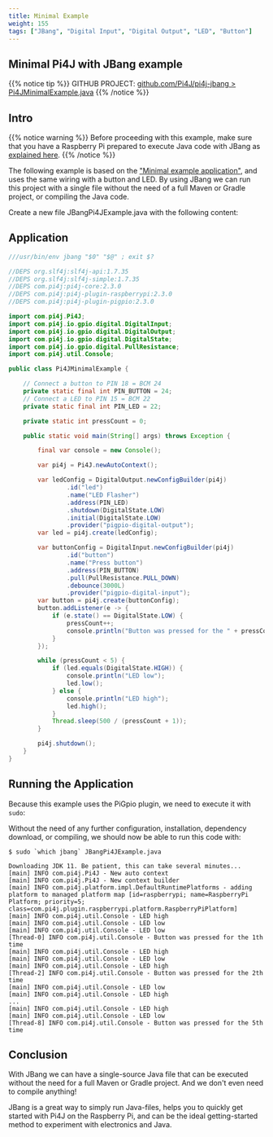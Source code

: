 ```yaml
---
title: Minimal Example
weight: 155
tags: ["JBang", "Digital Input", "Digital Output", "LED", "Button"]
---
```


## Minimal Pi4J with JBang example

{{% notice tip %}}
GITHUB PROJECT: [github.com/Pi4J/pi4j-jbang > Pi4JMinimalExample.java](https://github.com/Pi4J/pi4j-jbang/blob/main/Pi4JMinimalExample.java)
{{% /notice %}}

## Intro

{{% notice warning %}}
Before proceeding with this example, make sure that you have a Raspberry Pi prepared to execute Java code with JBang as [explained here](https://pi4j.com/examples/jbang/).
{{% /notice %}}

The following example is based on the ["Minimal example application"](http://localhost:49905/getting-started/minimal-example-application/), and uses the same wiring with a button and LED. By using JBang we can run this project with a single file without the need of a full Maven or Gradle project, or compiling the Java code.

Create a new file JBangPi4JExample.java with the following content:

## Application

```java
///usr/bin/env jbang "$0" "$@" ; exit $?

//DEPS org.slf4j:slf4j-api:1.7.35
//DEPS org.slf4j:slf4j-simple:1.7.35
//DEPS com.pi4j:pi4j-core:2.3.0
//DEPS com.pi4j:pi4j-plugin-raspberrypi:2.3.0
//DEPS com.pi4j:pi4j-plugin-pigpio:2.3.0

import com.pi4j.Pi4J;
import com.pi4j.io.gpio.digital.DigitalInput;
import com.pi4j.io.gpio.digital.DigitalOutput;
import com.pi4j.io.gpio.digital.DigitalState;
import com.pi4j.io.gpio.digital.PullResistance;
import com.pi4j.util.Console;

public class Pi4JMinimalExample {

    // Connect a button to PIN 18 = BCM 24
    private static final int PIN_BUTTON = 24;
    // Connect a LED to PIN 15 = BCM 22
    private static final int PIN_LED = 22; 

    private static int pressCount = 0;

    public static void main(String[] args) throws Exception {

        final var console = new Console();

        var pi4j = Pi4J.newAutoContext();

        var ledConfig = DigitalOutput.newConfigBuilder(pi4j)
                .id("led")
                .name("LED Flasher")
                .address(PIN_LED)
                .shutdown(DigitalState.LOW)
                .initial(DigitalState.LOW)
                .provider("pigpio-digital-output");
        var led = pi4j.create(ledConfig);

        var buttonConfig = DigitalInput.newConfigBuilder(pi4j)
                .id("button")
                .name("Press button")
                .address(PIN_BUTTON)
                .pull(PullResistance.PULL_DOWN)
                .debounce(3000L)
                .provider("pigpio-digital-input");
        var button = pi4j.create(buttonConfig);
        button.addListener(e -> {
            if (e.state() == DigitalState.LOW) {
                pressCount++;
                console.println("Button was pressed for the " + pressCount + "th time");
            }
        });

        while (pressCount < 5) {
            if (led.equals(DigitalState.HIGH)) {
                console.println("LED low");
                led.low();
            } else {
                console.println("LED high");
                led.high();
            }
            Thread.sleep(500 / (pressCount + 1));
        }

        pi4j.shutdown();
    }
}
```

## Running the Application

Because this example uses the PiGpio plugin, we need to execute it with `sudo`:

Without the need of any further configuration, installation, dependency download, or compiling, we should now be able to run this code with:

```shell
$ sudo `which jbang` JBangPi4JExample.java

Downloading JDK 11. Be patient, this can take several minutes...
[main] INFO com.pi4j.Pi4J - New auto context
[main] INFO com.pi4j.Pi4J - New context builder
[main] INFO com.pi4j.platform.impl.DefaultRuntimePlatforms - adding platform to managed platform map [id=raspberrypi; name=RaspberryPi Platform; priority=5; class=com.pi4j.plugin.raspberrypi.platform.RaspberryPiPlatform]
[main] INFO com.pi4j.util.Console - LED high
[main] INFO com.pi4j.util.Console - LED low
[main] INFO com.pi4j.util.Console - LED low
[Thread-0] INFO com.pi4j.util.Console - Button was pressed for the 1th time
[main] INFO com.pi4j.util.Console - LED high
[main] INFO com.pi4j.util.Console - LED low
[main] INFO com.pi4j.util.Console - LED high
[Thread-2] INFO com.pi4j.util.Console - Button was pressed for the 2th time
[main] INFO com.pi4j.util.Console - LED low
[main] INFO com.pi4j.util.Console - LED high
...
[main] INFO com.pi4j.util.Console - LED high
[main] INFO com.pi4j.util.Console - LED low
[Thread-8] INFO com.pi4j.util.Console - Button was pressed for the 5th time
```

## Conclusion

With JBang we can have a single-source Java file that can be executed without the need for a full Maven or Gradle project. And we don't even need to compile anything!

JBang is a great way to simply run Java-files, helps you to quickly get started with Pi4J on the Raspberry Pi, and can be the ideal getting-started method to experiment with electronics and Java.

